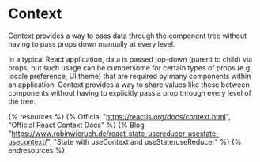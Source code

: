 # Context

Context provides a way to pass data through the component tree without having to pass props down manually at every level.

In a typical React application, data is passed top-down (parent to child) via props, but such usage can be cumbersome for certain types of props (e.g. locale preference, UI theme) that are required by many components within an application. Context provides a way to share values like these between components without having to explicitly pass a prop through every level of the tree.

{% resources %}
  {% Official "https://reactjs.org/docs/context.html", "Official React Context Docs" %}
  {% Blog "https://www.robinwieruch.de/react-state-usereducer-usestate-usecontext/", "State with useContext and useState/useReducer" %}
{% endresources %}
